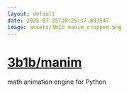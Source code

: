 ```yaml
---
layout: default
date: 2025-07-25T10:25:17.693547
image: assets/3b1b_manim_cropped.png
---
```


# [3b1b/manim](https://github.com/3b1b/manim)

math animation engine for Python
